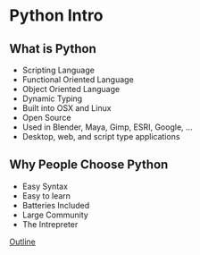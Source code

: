 Python Intro
============

What is Python
--------------

* Scripting Language
* Functional Oriented Language
* Object Oriented Language
* Dynamic Typing
* Built into OSX and Linux
* Open Source
* Used in Blender, Maya, Gimp, ESRI, Google, ...
* Desktop, web, and script type applications

Why People Choose Python
------------------------

* Easy Syntax
* Easy to learn
* Batteries Included
* Large Community
* The Intrepreter

[Outline](../outline.md)
